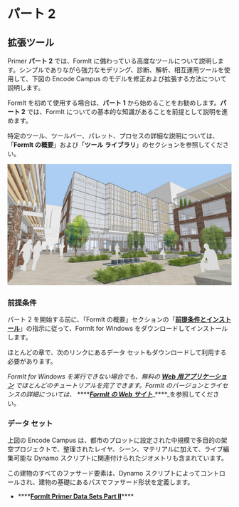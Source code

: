 # パート 2

## 拡張ツール

Primer **パート 2** では、FormIt に備わっている高度なツールについて説明します。シンプルでありながら強力なモデリング、診断、解析、相互運用ツールを使用して、下図の Encode Campus のモデルを修正および拡張する方法について説明します。

FormIt を初めて使用する場合は、**パート 1** から始めることをお勧めします。**パート 2** では、FormIt についての基本的な知識があることを前提として説明を進めます。

特定のツール、ツールバー、パレット、プロセスの詳細な説明については、「**FormIt の概要**」および「**ツール ライブラリ**」のセクションを参照してください。

![](../../.gitbook/assets/screen1.jpg)

### 前提条件

パート 2 を開始する前に、「FormIt の概要」セクションの「[**前提条件とインストール**](../../formit-introduction/prerequisites-and-installation.md)」の指示に従って、FormIt for Windows をダウンロードしてインストールします。

ほとんどの章で、次のリンクにあるデータ セットもダウンロードして利用する必要があります。

_FormIt for Windows を実行できない場合でも、無料の_ [_**Web 用アプリケーション**_](https://formit.autodesk.com/app) _でほとんどのチュートリアルを完了できます。FormIt のバージョンとライセンスの詳細については、_ ****[_**FormIt の Web サイト**_](https://formit.autodesk.com)_\*\*\*\*_を参照してください。

### データ セット

上図の Encode Campus は、都市のプロットに設定された中規模で多目的の架空プロジェクトで、整理されたレイヤ、シーン、マテリアルに加えて、ライブ編集可能な Dynamo スクリプトに関連付けられたジオメトリも含まれています。

この建物のすべてのファサード要素は、Dynamo スクリプトによってコントロールされ、建物の基礎にあるパスでファサード形状を定義します。

* \*\*\*\*[**FormIt Primer Data Sets Part II**](https://formit-help.s3.amazonaws.com/FormIt+Primer+Part+2+Datasets.zip)\*\*\*\*

